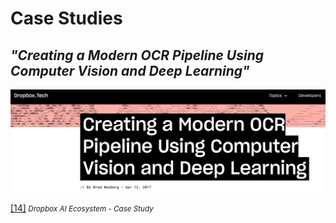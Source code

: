 # Case Studies

## _"Creating a Modern OCR Pipeline Using Computer Vision and Deep Learning"_

![Dropbox case study](../Images/21_running_case.png)

[[14]](https://dropbox.tech/machine-learning/creating-a-modern-ocr-pipeline-using-computer-vision-and-deep-learning)<small><i> Dropbox AI Ecosystem - Case Study</i></small>
